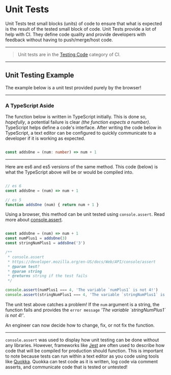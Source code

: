 # Unit Tests

Unit Tests test small blocks (units) of code to ensure that what is expected is the result of the tested small block of code.
Unit Tests provide a lot of help with CI. They define code quality and provide developers with feedback without having to push/merge/host code.

----

> Unit tests are in the [Testing Code](02-what-is-ci.md) category of CI.

----

## Unit Testing Example

The example below is a unit test provided purely by the browser!

----

### A TypeScript Aside

The function below is written in TypeScript initially. This is done so, _hopefully_, a potential failure is clear
_(the function expects a number)_. TypeScript helps define a code's interface.
 After writing the code below in TypeScript, a text editor can be configured to quickly communicate to a developer if it is working as expected.

```typescript

const addsOne = (num: number) => num + 1

```

----

Here are es6 and es5 versions of the same method.
This code (below) is what the TypeScript above will be or would be compiled into.

```javascript

// es 6
const addsOne = (num) => num + 1

// es 5
function addsOne (num) { return num + 1 }

```

Using a browser, this method can be unit tested using `console.assert`.
Read more about [console.assert](https://developer.mozilla.org/en-US/docs/Web/API/console/assert).

```javascript

const addsOne = (num) => num + 1
const numPlus1 = addsOne(3)
const stringNumPlus1 = addsOne('3')

/**
 * console.assert
 * https://developer.mozilla.org/en-US/docs/Web/API/console/assert
 * @param test?
 * @param string
 * @returns string if the test fails
 */

console.assert(numPlus1 === 4, 'The variable `numPlus1` is not 4!')
console.assert(stringNumPlus1 === 4, 'The variable `stringNumPlus1` is not 4!')

```

The unit test above catches a problem! If the `num` argument is a string, the function fails and provides the `error message` _'The variable \`stringNumPlus1\` is not 4!'_.

An engineer can now decide how to change, fix, or not fix the function.

----

`console.assert` was used to display how unit testing can be done without any libraries.
However, frameworks like [Jest](https://jestjs.io/) are often used to describe how code that will be compiled for production should function. This is important to note because tests can run within a text editor as you code using tools like [Quokka](https://quokkajs.com/). Quokka can test code as it is written, log code via comment asserts, and communicate code that is tested or untested!
